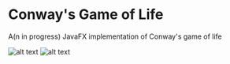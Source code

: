# Conway's Game of Life

A(n in progress) JavaFX implementation of Conway's game of life

![alt text](https://github.com/Glowstick0017/conway/blob/master/conway.gif?raw=true)
![alt text](https://github.com/Glowstick0017/conway/blob/master/conway1.gif?raw=true)

